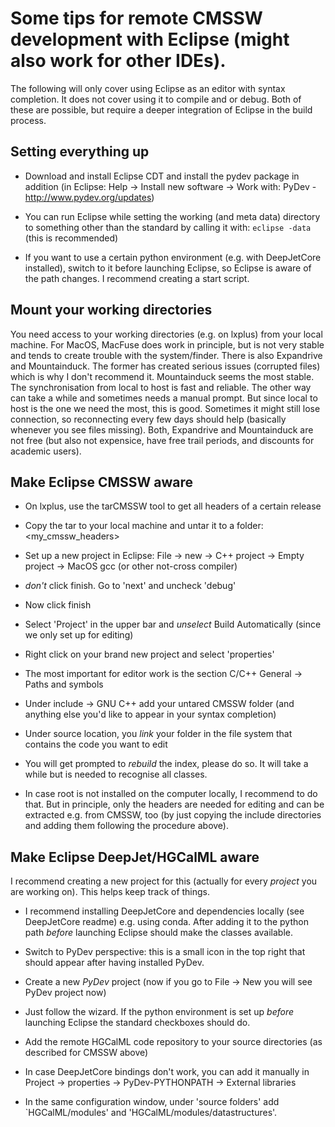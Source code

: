 
Some tips for remote CMSSW development with Eclipse (might also work for other IDEs).
======

The following will only cover using Eclipse as an editor with syntax completion. It does not cover using it to compile and or debug. Both of these are possible, but require a deeper integration of Eclipse in the build process.


Setting everything up
---

- Download and install Eclipse CDT and install the pydev package in addition (in Eclipse: Help -> Install new software -> Work with: PyDev - http://www.pydev.org/updates)

- You can run Eclipse while setting the working (and meta data) directory to something other than the standard by calling it with: `eclipse -data` (this is recommended)
- If you want to use a certain python environment (e.g. with DeepJetCore installed), switch to it before launching Eclipse, so Eclipse is aware of the path changes. I recommend creating a start script.


Mount your working directories
---

You need access to your working directories (e.g. on lxplus) from your local machine. For MacOS, MacFuse does work in principle, but is not very stable and tends to create trouble with the system/finder. There is also Expandrive and Mountainduck. The former has created serious issues (corrupted files) which is why I don't recommend it. Mountainduck seems the most stable. The synchronisation from local to host is fast and reliable. The other way can take a while and sometimes needs a manual prompt. But since local to host is the one we need the most, this is good.
Sometimes it might still lose connection, so reconnecting every few days should help (basically whenever you see files missing).
Both, Expandrive and Mountainduck are not free (but also not expensice, have free trail periods, and discounts for academic users).


Make Eclipse CMSSW aware
---

- On lxplus, use the tarCMSSW tool to get all headers of a certain release
- Copy the tar to your local machine and untar it to a folder: <my_cmssw_headers>
- Set up a new project in Eclipse: File -> new -> C++ project -> Empty project -> MacOS gcc (or other not-cross compiler)
- *don't* click finish. Go to 'next' and uncheck 'debug'
- Now click finish
- Select 'Project' in the upper bar and *unselect* Build Automatically (since we only set up for editing)

- Right click on your brand new project and select 'properties'
- The most important for editor work is the section C/C++ General -> Paths and symbols
- Under include -> GNU C++ add your untared CMSSW folder (and anything else you'd like to appear in your syntax completion)
- Under source location, you *link* your folder in the file system that contains the code you want to edit
- You will get prompted to *rebuild* the index, please do so. It will take a while but is needed to recognise all classes.

- In case root is not installed on the computer locally, I recommend to do that. But in principle, only the headers are needed for editing and can be extracted e.g. from CMSSW, too (by just copying the include directories and adding them following the procedure above).


Make Eclipse DeepJet/HGCalML aware
---

I recommend creating a new project for this (actually for every *project* you are working on). This helps keep track of things. 

- I recommend installing DeepJetCore and dependencies locally (see DeepJetCore readme) e.g. using conda. After adding it to the python path *before* launching Eclipse should make the classes available.
- Switch to PyDev perspective: this is a small icon in the top right that should appear after having installed PyDev.
- Create a new *PyDev* project (now if you go to File -> New you will see PyDev project now)
- Just follow the wizard. If the python environment is set up *before* launching Eclipse the standard checkboxes should do.

- Add the remote HGCalML code repository to your source directories (as described for CMSSW above)
- In case DeepJetCore bindings don't work, you can add it manually in Project -> properties -> PyDev-PYTHONPATH -> External libraries 
- In the same configuration window, under 'source folders' add `HGCalML/modules' and 'HGCalML/modules/datastructures'.








